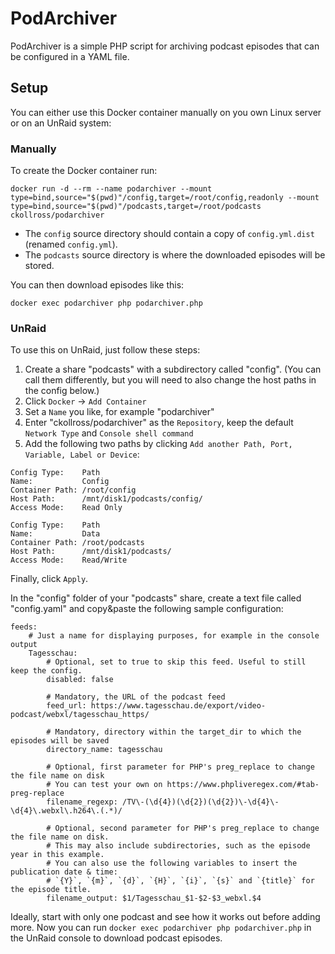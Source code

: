 
# PodArchiver

PodArchiver is a simple PHP script for archiving podcast episodes that can be configured in a YAML file.

## Setup

You can either use this Docker container manually on you own Linux server or on an UnRaid system:

### Manually

To create the Docker container run:

`docker run -d --rm --name podarchiver --mount type=bind,source="$(pwd)"/config,target=/root/config,readonly --mount type=bind,source="$(pwd)"/podcasts,target=/root/podcasts ckollross/podarchiver`

- The `config` source directory should contain a copy of `config.yml.dist` (renamed `config.yml`).
- The `podcasts` source directory is where the downloaded episodes will be stored.

You can then download episodes like this:

`docker exec podarchiver php podarchiver.php`

### UnRaid

To use this on UnRaid, just follow these steps:

1. Create a share "podcasts" with a subdirectory called "config". (You can call them differently, but you will need to also change the host paths in the config below.)
2. Click `Docker` -> `Add Container`
3. Set a `Name` you like, for example "podarchiver"
4. Enter "ckollross/podarchiver" as the `Repository`, keep the default `Network Type` and `Console shell command`
5. Add the following two paths by clicking `Add another Path, Port, Variable, Label or Device`:

```
Config Type:    Path
Name:           Config
Container Path: /root/config
Host Path:      /mnt/disk1/podcasts/config/
Access Mode:    Read Only

Config Type:    Path
Name:           Data
Container Path: /root/podcasts
Host Path:      /mnt/disk1/podcasts/
Access Mode:    Read/Write
```

Finally, click `Apply`.

In the "config" folder of your "podcasts" share, create a text file called "config.yaml" and copy&paste the following sample configuration:

```
feeds:
    # Just a name for displaying purposes, for example in the console output
    Tagesschau:
        # Optional, set to true to skip this feed. Useful to still keep the config.
        disabled: false
		
        # Mandatory, the URL of the podcast feed
        feed_url: https://www.tagesschau.de/export/video-podcast/webxl/tagesschau_https/
		
        # Mandatory, directory within the target_dir to which the episodes will be saved
        directory_name: tagesschau
		
        # Optional, first parameter for PHP's preg_replace to change the file name on disk
        # You can test your own on https://www.phpliveregex.com/#tab-preg-replace
        filename_regexp: /TV\-(\d{4})(\d{2})(\d{2})\-\d{4}\-\d{4}\.webxl\.h264\.(.*)/
		
        # Optional, second parameter for PHP's preg_replace to change the file name on disk.
        # This may also include subdirectories, such as the episode year in this example.
        # You can also use the following variables to insert the publication date & time:
        # `{Y}`, `{m}`, `{d}`, `{H}`, `{i}`, `{s}` and `{title}` for the episode title.
        filename_output: $1/Tagesschau_$1-$2-$3_webxl.$4
```

Ideally, start with only one podcast and see how it works out before adding more.
Now you can run `docker exec podarchiver php podarchiver.php` in the UnRaid console to download podcast episodes.
